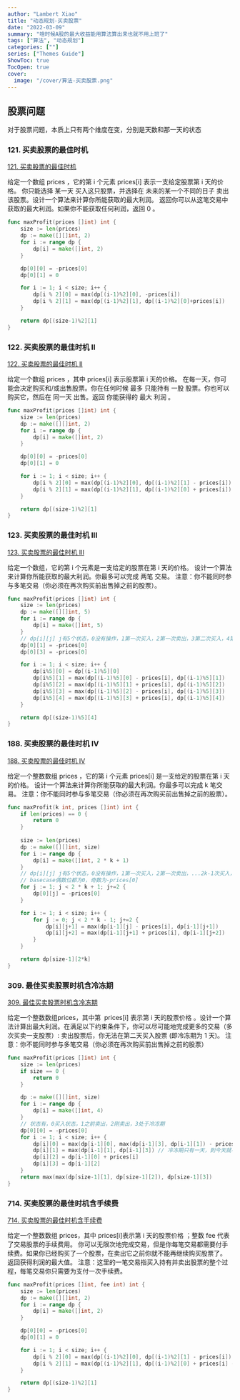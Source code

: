 ```yaml
---
author: "Lambert Xiao"
title: "动态规划-买卖股票"
date: "2022-03-09"
summary: "啥时候A股的最大收益能用算法算出来也就不用上班了"
tags: ["算法", "动态规划"]
categories: [""]
series: ["Themes Guide"]
ShowToc: true
TocOpen: true
cover:
  image: "/cover/算法-买卖股票.png"
---
```


## 股票问题

对于股票问题，本质上只有两个维度在变，分别是天数和那一天的状态

### 121. 买卖股票的最佳时机

[121. 买卖股票的最佳时机](https://leetcode-cn.com/problems/best-time-to-buy-and-sell-stock/)

给定一个数组 prices ，它的第 i 个元素 prices[i] 表示一支给定股票第 i 天的价格。
你只能选择 某一天 买入这只股票，并选择在 未来的某一个不同的日子 卖出该股票。设计一个算法来计算你所能获取的最大利润。
返回你可以从这笔交易中获取的最大利润。如果你不能获取任何利润，返回 0 。

```go
func maxProfit(prices []int) int {
    size := len(prices)
    dp := make([][]int, 2)
    for i := range dp {
        dp[i] = make([]int, 2)
    }

    dp[0][0] = -prices[0]
    dp[0][1] = 0

    for i := 1; i < size; i++ {
        dp[i % 2][0] = max(dp[(i-1)%2][0], -prices[i])
        dp[i % 2][1] = max(dp[(i-1)%2][1], dp[(i-1)%2][0]+prices[i])
    }

    return dp[(size-1)%2][1]
}
```
### 122. 买卖股票的最佳时机 II

[122. 买卖股票的最佳时机 II](https://leetcode-cn.com/problems/best-time-to-buy-and-sell-stock-ii/)

给定一个数组 prices ，其中 prices[i] 表示股票第 i 天的价格。
在每一天，你可能会决定购买和/或出售股票。你在任何时候 最多 只能持有 一股 股票。你也可以购买它，然后在 同一天 出售。返回 你能获得的 最大 利润 。


```go
func maxProfit(prices []int) int {
    size := len(prices)
    dp := make([][]int, 2)
    for i := range dp {
        dp[i] = make([]int, 2)
    }

    dp[0][0] = -prices[0]
    dp[0][1] = 0

    for i := 1; i < size; i++ {
        dp[i % 2][0] = max(dp[(i-1)%2][0], dp[(i-1)%2][1] - prices[i])
        dp[i % 2][1] = max(dp[(i-1)%2][1], dp[(i-1)%2][0] + prices[i])
    }

    return dp[(size-1)%2][1]
}
```

### 123. 买卖股票的最佳时机 III

[123. 买卖股票的最佳时机 III](https://leetcode-cn.com/problems/best-time-to-buy-and-sell-stock-iii/)

给定一个数组，它的第 i 个元素是一支给定的股票在第 i 天的价格。
设计一个算法来计算你所能获取的最大利润。你最多可以完成 两笔 交易。
注意：你不能同时参与多笔交易（你必须在再次购买前出售掉之前的股票）。

```go
func maxProfit(prices []int) int {
    size := len(prices)
    dp := make([][]int, 5)
    for i := range dp {
        dp[i] = make([]int, 5)
    }
    // dp[i][j] j有5个状态，0没有操作，1第一次买入，2第一次卖出，3第二次买入，4第二次卖出
    dp[0][1] = -prices[0]
    dp[0][3] = -prices[0]

    for i := 1; i < size; i++ {
        dp[i%5][0] = dp[(i-1)%5][0]
        dp[i%5][1] = max(dp[(i-1)%5][0] - prices[i], dp[(i-1)%5][1])
        dp[i%5][2] = max(dp[(i-1)%5][1] + prices[i], dp[(i-1)%5][2])
        dp[i%5][3] = max(dp[(i-1)%5][2] - prices[i], dp[(i-1)%5][3])
        dp[i%5][4] = max(dp[(i-1)%5][3] + prices[i], dp[(i-1)%5][4])
    }

    return dp[(size-1)%5][4]
}
```

### 188. 买卖股票的最佳时机 IV

[188. 买卖股票的最佳时机 IV](https://leetcode-cn.com/problems/best-time-to-buy-and-sell-stock-iv/)

给定一个整数数组 prices ，它的第 i 个元素 prices[i] 是一支给定的股票在第 i 天的价格。
设计一个算法来计算你所能获取的最大利润。你最多可以完成 k 笔交易。
注意：你不能同时参与多笔交易（你必须在再次购买前出售掉之前的股票）。

```go
func maxProfit(k int, prices []int) int {
    if len(prices) == 0 {
        return 0
    }
    
    size := len(prices)
    dp := make([][]int, size)
    for i := range dp {
        dp[i] = make([]int, 2 * k + 1)
    }
    // dp[i][j] j有5个状态，0没有操作，1第一次买入，2第一次卖出，...2k-1次买入，2k次卖出
    // basecase偶数位都为0，奇数为-prices[0]
    for j := 1; j < 2 * k + 1; j+=2 {
        dp[0][j] = -prices[0]
    }

    for i := 1; i < size; i++ {
        for j := 0; j < 2 * k - 1; j+=2 {
            dp[i][j+1] = max(dp[i-1][j] - prices[i], dp[i-1][j+1])
            dp[i][j+2] = max(dp[i-1][j+1] + prices[i], dp[i-1][j+2])
        }
    }

    return dp[size-1][2*k]
}
```

### 309. 最佳买卖股票时机含冷冻期

[309. 最佳买卖股票时机含冷冻期](https://leetcode-cn.com/problems/best-time-to-buy-and-sell-stock-with-cooldown/)

给定一个整数数组prices，其中第  prices[i] 表示第 i 天的股票价格 。​
设计一个算法计算出最大利润。在满足以下约束条件下，你可以尽可能地完成更多的交易（多次买卖一支股票）:
卖出股票后，你无法在第二天买入股票 (即冷冻期为 1 天)。
注意：你不能同时参与多笔交易（你必须在再次购买前出售掉之前的股票）

```go
func maxProfit(prices []int) int {
    size := len(prices)
    if size == 0 {
        return 0
    }

    dp := make([][]int, size)
    for i := range dp {
        dp[i] = make([]int, 4)
    }
    // 状态有，0买入状态，1之前卖出，2刚卖出，3处于冷冻期
    dp[0][0] = -prices[0]
    for i := 1; i < size; i++ {
        dp[i][0] = max(dp[i-1][0], max(dp[i-1][3], dp[i-1][1]) - prices[i])
        dp[i][1] = max(dp[i-1][1], dp[i-1][3]) // 冷冻期只有一天，到今天就不是冷冻期了
        dp[i][2] = dp[i-1][0] + prices[i]
        dp[i][3] = dp[i-1][2]
    }
    return max(max(dp[size-1][1], dp[size-1][2]), dp[size-1][3])
}
```

### 714. 买卖股票的最佳时机含手续费

[714. 买卖股票的最佳时机含手续费](https://leetcode-cn.com/problems/best-time-to-buy-and-sell-stock-with-transaction-fee/)

给定一个整数数组 prices，其中 prices[i]表示第 i 天的股票价格 ；整数 fee 代表了交易股票的手续费用。
你可以无限次地完成交易，但是你每笔交易都需要付手续费。如果你已经购买了一个股票，在卖出它之前你就不能再继续购买股票了。
返回获得利润的最大值。
注意：这里的一笔交易指买入持有并卖出股票的整个过程，每笔交易你只需要为支付一次手续费。

```go
func maxProfit(prices []int, fee int) int {
    size := len(prices)
    dp := make([][]int, 2)
    for i := range dp {
        dp[i] = make([]int, 2)
    }

    dp[0][0] = -prices[0]
    dp[0][1] = 0

    for i := 1; i < size; i++ {
        dp[i % 2][0] = max(dp[(i-1)%2][0], dp[(i-1)%2][1] - prices[i])
        dp[i % 2][1] = max(dp[(i-1)%2][1], dp[(i-1)%2][0] + prices[i] - fee)
    }

    return dp[(size-1)%2][1]
}
```

